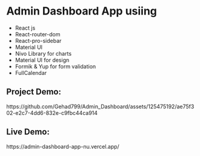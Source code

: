 <h1>Admin Dashboard App usiing </h1>

<ul>
<li>React js</li>
<li>React-router-dom</li>
<li>React-pro-sidebar </li>
<li>Material UI </li>
<li>Nivo Library for charts</li>
<li>Material UI for design</li>
<li>Formik & Yup for form validation</li>
<li>FullCalendar </li>
</ul>

<h2>Project Demo: </h2>
https://github.com/Gehad799/Admin_Dashboard/assets/125475192/ae75f302-e2c7-4dd6-832e-c9fbc44ca914


<h2>Live Demo: </h2>
<span>https://admin-dashboard-app-nu.vercel.app/</span>
